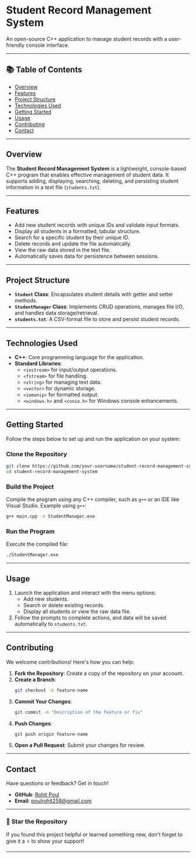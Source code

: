 # **Student Record Management System**  
An open-source C++ application to manage student records with a user-friendly console interface.

---

## 📚 **Table of Contents**  
- [Overview](#overview)  
- [Features](#features)  
- [Project Structure](#project-structure)  
- [Technologies Used](#technologies-used)  
- [Getting Started](#getting-started)  
- [Usage](#usage)  
- [Contributing](#contributing) 
- [Contact](#contact)  

---

## Overview
The **Student Record Management System** is a lightweight, console-based C++ program that enables effective management of student data. It supports adding, displaying, searching, deleting, and persisting student information in a text file (`students.txt`).  

---

## Features 
- Add new student records with unique IDs and validate input formats.  
- Display all students in a formatted, tabular structure.  
- Search for a specific student by their unique ID.  
- Delete records and update the file automatically.  
- View the raw data stored in the text file.  
- Automatically saves data for persistence between sessions.  

---

## Project Structure
- **`Student` Class**: Encapsulates student details with getter and setter methods.  
- **`StudentManager` Class**: Implements CRUD operations, manages file I/O, and handles data storage/retrieval.  
- **`students.txt`**: A CSV-format file to store and persist student records.  

---

## Technologies Used
- **C++**: Core programming language for the application.  
- **Standard Libraries**:  
  - `<iostream>` for input/output operations.  
  - `<fstream>` for file handling.  
  - `<string>` for managing text data.  
  - `<vector>` for dynamic storage.  
  - `<iomanip>` for formatted output.  
  - `<windows.h>` and `<conio.h>` for Windows console enhancements.  

---

## Getting Started 
Follow the steps below to set up and run the application on your system:  

### Clone the Repository  
```bash
git clone https://github.com/your-username/student-record-management-system.git
cd student-record-management-system
```

### Build the Project  
Compile the program using any C++ compiler, such as `g++` or an IDE like Visual Studio. Example using `g++`:  
```bash
g++ main.cpp -o StudentManager.exe
```

### Run the Program  
Execute the compiled file:  
```bash
./StudentManager.exe
```

---

## Usage
1. Launch the application and interact with the menu options:  
   - Add new students.  
   - Search or delete existing records.  
   - Display all students or view the raw data file.  
2. Follow the prompts to complete actions, and data will be saved automatically to `students.txt`.  

---

## Contributing
We welcome contributions! Here's how you can help:  
1. **Fork the Repository**: Create a copy of the repository on your account.  
2. **Create a Branch**:  
   ```bash
   git checkout -b feature-name
   ```
3. **Commit Your Changes**:  
   ```bash
   git commit -m "Description of the feature or fix"
   ```
4. **Push Changes**:  
   ```bash
   git push origin feature-name
   ```
5. **Open a Pull Request**: Submit your changes for review.

---

## Contact
Have questions or feedback? Get in touch!  
- **GitHub**: [Rohit Poul]([https://github.com/RohitPoul])  
- **Email**: poulrohit258@gmail.com  

---

### 🌟 **Star the Repository**  
If you found this project helpful or learned something new, don't forget to give it a ⭐ to show your support!

---
